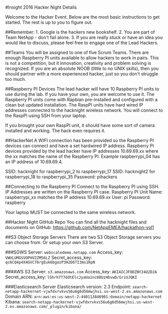 #Insight 2016 Hacker Night Details

Welcome to the Hacker Event.  Below are the most basic instructions to get started.  The rest is up to you to figure out.

##Remember:
	1. Google is the hackers new bookshelf.
	2. You are part of Team NetApp - don't fail alone.
	3. If you are really stuck or have an idea you would like to discuss, please feel free to engage one of the Lead Hackers.


##Teams
You will be assigned to one of five Scrum Teams.  There are enough Raspberry PI units available to allow hackers to work in pairs.  This is not a competition, but it innovation, creativity and problem solving is recognized.  If you are an absolute NOOB (little to no UNIX skills), then you should partner with a more experienced hacker, just so you don't struggle too much.

##Raspberry PI Devices
The lead hacker will have 10 Raspberry PI units to use during the lab.  If you have your own, you are welcome to use it.  The Raspberry PI units come with Rapbian pre-installed and configured with a clean but updated installation.  The RaspPI units have hard wired IP addresses connected to the hacknight wireless network.   You will connect to the RaspPI using SSH from your laptop.

If you brought your own RaspPI unit, it should have some sort of camera installed and working.  The hack even requires it.


##HackerNet
A WIFI connection has been provided so the Raspberry PI devices can connect and have a set hardwired IP address.
Raspberry PI devices provided by the lead hacker have IP addresses 10.69.69.xx where the xx matches the name of the Raspberry PI. Example raspberrypi_04 has an IP address of 10.69.69.4.

SSID: hacknight  for raspberrypi_2  to raspberrypi_17
SSID: hacknight2 for raspberrypi_18 to raspberrypi_35
Password: pihackers

##Connecting to the Raspberry PI
Connect to the Raspberry PI using SSH.  IP Addresses are written on the Raspberry PI case.
Raspberry PI Unit Name: raspberrypi_xx matches the IP address 10.69.69.xx
User: pi
Password: raspberry

Your laptop MUST be connected to the same wireless network.


##Hacker Night GitHub Repo
You can find all the hacknight files and documents on GitHub: https://github.com/NetAppEMEA/hackathon-vol1


##S3 Object Storage Servers
There are two S3 Object Storage servers you can choose from.  Or setup your own S3 Server.

###SGWS
Server: `webscaledemo.netapp.com`
Access_key: `VWULUMGSVOPHVZZM56LZ`
Secret_access_key: `qc6CQ4p4X4GVC76rgEuk6bgozP3H2D6TI3ms1RpN`


###AWS S3
Server: `s3.amazonaws.com`
Access_key: `AKIAICJFODZNY24U2DJA`
Secret_access_key: `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`


###Elasticsearch Server
Elasticsearch version: 2.3
Endpoint:  `search-netapp-hackernet-vjwfdxrvkvs56u6g6d56mwjhsi.us-west-2.es.amazonaws.com`
Domain ARN: `arn:aws:es:us-west-2:440113846901:domain/netapp-hackernet`
Kibana: `search-netapp-hackernet-vjwfdxrvkvs56u6g6d56mwjhsi.us-west-2.es.amazonaws.com/_plugin/kibana/`
